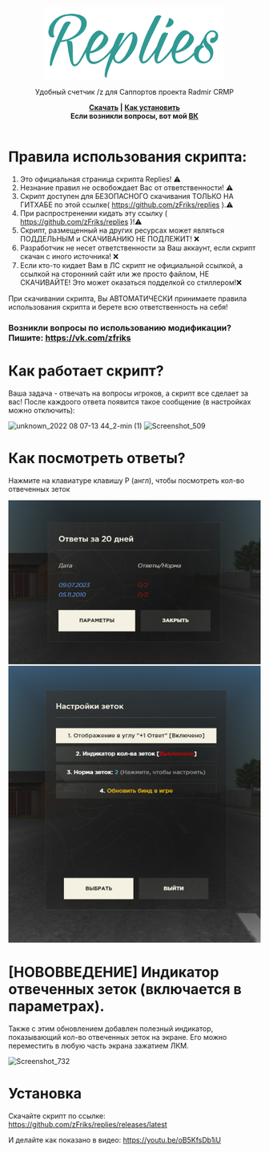 <div align="center">
	<br>
	<br>
	<img width="360" src="media/logo.svg" alt="Replies">
	<br>
	<p>Удобный счетчик /z для Саппортов проекта Radmir CRMP</p>
	<strong><a href='https://github.com/zFriks/replies/releases/download/v1.7.3/Replies.1.7.3.zip'>Скачать</a> | <a href='https://youtu.be/oB5KfsDb1iU'>Как установить</a></strong> <br>
	<strong>Если возникли вопросы, вот мой <a href='https://vk.com/zfriks'>ВК</a> </strong>
	<br>
	<br>
</div>

# Правила использования скрипта:
1. Это официальная страница скрипта Replies! ⚠️
2. Незнание правил не освобождает Вас от ответственности! ⚠️
3. Скрипт доступен для БЕЗОПАСНОГО скачивания ТОЛЬКО НА ГИТХАБЕ по этой ссылке( https://github.com/zFriks/replies ).⚠️
4. При распростренении кидать эту ссылку ( https://github.com/zFriks/replies )!⚠️
5. Скрипт, размещенный на других ресурсах может являться ПОДДЕЛЬНЫМ и СКАЧИВАНИЮ НЕ ПОДЛЕЖИТ! ❌
6. Разработчик не несет ответственности за Ваш аккаунт, если скрипт скачан с иного источника! ❌
7. Если кто-то кидает Вам в ЛС скрипт не официальной ссылкой, а ссылкой на сторонний сайт или же просто файлом, НЕ СКАЧИВАЙТЕ! Это может оказаться подделкой со стиллером!❌ 

При скачивании скрипта, Вы АВТОМАТИЧЕСКИ принимаете правила использования скрипта и берете всю ответственность на себя!

### Возникли вопросы по использованию модификации? Пишите: https://vk.com/zfriks

# Как работает скрипт?
Ваша задача - отвечать на вопросы игроков, а скрипт все сделает за вас! После каждоого ответа появится такое сообщение (в настройках можно отключить):

![unknown_2022 08 07-13 44_2-min (1)](https://user-images.githubusercontent.com/68365842/183286462-a31a1674-f4a9-4066-b014-318221f10ae5.gif)
![Screenshot_509](https://user-images.githubusercontent.com/68365842/139442116-c265a175-d62e-46ef-925b-323c9ff05641.png)


# Как посмотреть ответы?
Нажмите на клавиатуре клавишу P (англ), чтобы посмотреть кол-во отвеченных зеток

![Screenshot_732](./media/main.jpg)
![Screenshot_733](./media/settings.jpg)

# [НОВОВВЕДЕНИЕ] Индикатор отвеченных зеток (включается в параметрах).
Также с этим обновлением добавлен полезный индикатор, показывающий кол-во отвеченных зеток на экране. Его можно переместить в любую часть экрана зажатием ЛКМ.

![Screenshot_732](https://user-images.githubusercontent.com/68365842/183284225-5442450b-ba17-426a-a14d-129ec9ffdeda.png)

# Установка
Скачайте скрипт по ссылке: https://github.com/zFriks/replies/releases/latest

И делайте как показано в видео: https://youtu.be/oB5KfsDb1iU

